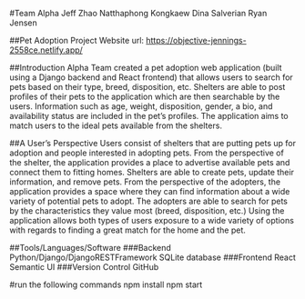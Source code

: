#Team Alpha
Jeff Zhao
Natthaphong Kongkaew
Dina Salverian
Ryan Jensen

##Pet Adoption Project
Website url: https://objective-jennings-2558ce.netlify.app/

##Introduction
Alpha Team created a pet adoption web application (built using a Django backend and React frontend) that allows users to search for pets based on their type, breed, disposition, etc. Shelters are able to post profiles of their pets to the application which are then searchable by the users. Information such as age, weight, disposition, gender, a bio, and availability status are included in the pet’s profiles. The application aims to match users to the ideal pets available from the shelters.

##A User’s Perspective
Users consist of shelters that are putting pets up for adoption and people interested in adopting pets. From the perspective of the shelter, the application provides a place to advertise available pets and connect them to fitting homes. Shelters are able to create pets, update their information, and remove pets. From the perspective of the adopters, the application provides a space where they can find information about a wide variety of potential pets to adopt. The adopters are able to search for pets by the characteristics they value most (breed, disposition, etc.) Using the application allows both types of users exposure to a wide variety of options with regards to finding a great match for the home and the pet.

##Tools/Languages/Software
###Backend
  Python/Django/DjangoRESTFramework
  SQLite database
###Frontend
  React
  Semantic UI
###Version Control
  GitHub


#run the following commands
npm install
npm start
